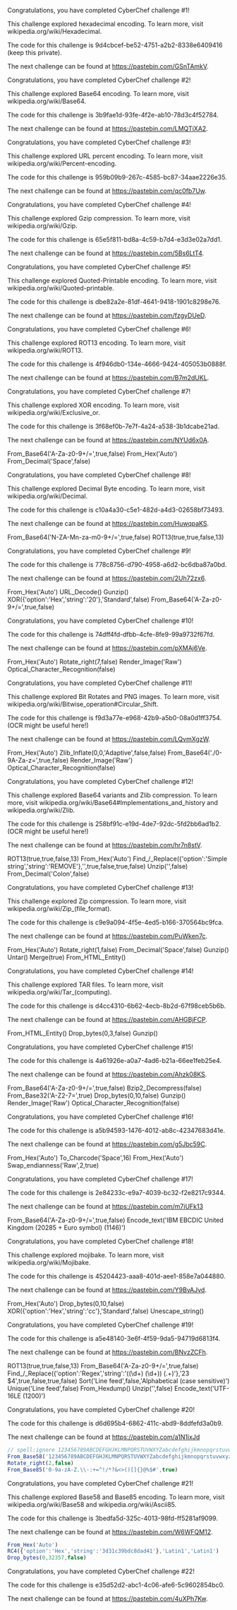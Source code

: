 Congratulations, you have completed CyberChef challenge #1!

This challenge explored hexadecimal encoding. To learn more, visit wikipedia.org/wiki/Hexadecimal.

The code for this challenge is 9d4cbcef-be52-4751-a2b2-8338e6409416 (keep this private).

The next challenge can be found at https://pastebin.com/GSnTAmkV.

Congratulations, you have completed CyberChef challenge #2!

This challenge explored Base64 encoding. To learn more, visit wikipedia.org/wiki/Base64.

The code for this challenge is 3b9fae1d-93fe-4f2e-ab10-78d3c4f52784.

The next challenge can be found at https://pastebin.com/LMQTiXA2.

Congratulations, you have completed CyberChef challenge #3!

This challenge explored URL percent encoding. To learn more, visit wikipedia.org/wiki/Percent-encoding.

The code for this challenge is 959b09b9-267c-4585-bc87-34aae2226e35.

The next challenge can be found at https://pastebin.com/qc0fb7Uw.

Congratulations, you have completed CyberChef challenge #4!

This challenge explored Gzip compression. To learn more, visit wikipedia.org/wiki/Gzip.

The code for this challenge is 65e5f811-bd8a-4c59-b7d4-e3d3e02a7dd1.

The next challenge can be found at https://pastebin.com/5Bs6LtT4.

Congratulations, you have completed CyberChef challenge #5!

This challenge explored Quoted-Printable encoding. To learn more, visit wikipedia.org/wiki/Quoted-printable.

The code for this challenge is dbe82a2e-81df-4641-9418-1901c8298e76.

The next challenge can be found at https://pastebin.com/fzgyDUeD.

Congratulations, you have completed CyberChef challenge #6!

This challenge explored ROT13 encoding. To learn more, visit wikipedia.org/wiki/ROT13.

The code for this challenge is 4f946db0-134e-4666-9424-405053b0888f.

The next challenge can be found at https://pastebin.com/B7m2dUKL.

Congratulations, you have completed CyberChef challenge #7!

This challenge explored XOR encoding. To learn more, visit wikipedia.org/wiki/Exclusive_or.

The code for this challenge is 3f68ef0b-7e7f-4a24-a538-3b1dcabe21ad.

The next challenge can be found at https://pastebin.com/NYUd6x0A.

From_Base64('A-Za-z0-9+/=',true,false)
From_Hex('Auto')
From_Decimal('Space',false)

Congratulations, you have completed CyberChef challenge #8!

This challenge explored Decimal Byte encoding. To learn more, visit wikipedia.org/wiki/Decimal.

The code for this challenge is c10a4a30-c5e1-482d-a4d3-02658bf73493.

The next challenge can be found at https://pastebin.com/HuwqpaKS.

From_Base64('N-ZA-Mn-za-m0-9+/=',true,false)
ROT13(true,true,false,13)

Congratulations, you have completed CyberChef challenge #9!

The code for this challenge is 778c8756-d790-4958-a6d2-bc6dba87a0bd.

The next challenge can be found at https://pastebin.com/2Uh72zx6.

From_Hex('Auto')
URL_Decode()
Gunzip()
XOR({'option':'Hex','string':'20'},'Standard',false)
From_Base64('A-Za-z0-9+/=',true,false)

Congratulations, you have completed CyberChef challenge #10!

The code for this challenge is 74dff4fd-dfbb-4cfe-8fe9-99a9732f67fd.

The next challenge can be found at https://pastebin.com/pXMAj6Ve.


From_Hex('Auto')
Rotate_right(7,false)
Render_Image('Raw')
Optical_Character_Recognition(false)


Congratulations, you have completed CyberChef challenge #11!

This challenge explored Bit Rotates and PNG images. To learn more, visit
wikipedia.org/wiki/Bitwise_operation#Circular_Shift.

The code for this challenge is f9d3a77e-e968-42b9-a5b0-08a0d1ff3754.
(OCR might be useful here!)

The next challenge can be found at https://pastebin.com/LQvmXgzW.


From_Hex('Auto')
Zlib_Inflate(0,0,'Adaptive',false,false)
From_Base64('./0-9A-Za-z=',true,false)
Render_Image('Raw')
Optical_Character_Recognition(false)


Congratulations, you have completed CyberChef challenge #12!

This challenge explored Base64 variants and Zlib compression. To learn
more, visit wikipedia.org/wiki/Base64#Implementations_and_history and
wikipedia.org/wiki/Zlib.

The code for this challenge is 258bf91c-e19d-4de7-92dc-5fd2bb6ad1b2.
(OCR might be useful here!)

The next challenge can be found at https://pastebin.com/hr7n8stV.

ROT13(true,true,false,13)
From_Hex('Auto')
Find_/_Replace({'option':'Simple string','string':'REMOVE'},'',true,false,true,false)
Unzip('',false)
From_Decimal('Colon',false)


Congratulations, you have completed CyberChef challenge #13!

This challenge explored Zip compression. To learn more, visit wikipedia.org/wiki/Zip_(file_format).

The code for this challenge is c9e9a094-4f5e-4ed5-b166-370564bc9fca.

The next challenge can be found at https://pastebin.com/PuWken7c.

From_Hex('Auto')
Rotate_right(1,false)
From_Decimal('Space',false)
Gunzip()
Untar()
Merge(true)
From_HTML_Entity()

Congratulations, you have completed CyberChef challenge #14!

This challenge explored TAR files. To learn more, visit wikipedia.org/wiki/Tar_(computing).

The code for this challenge is d4cc4310-6b62-4ecb-8b2d-67f98ceb5b6b.

The next challenge can be found at https://pastebin.com/AHGBjFCP.


From_HTML_Entity()
Drop_bytes(0,3,false)
Gunzip()


Congratulations, you have completed CyberChef challenge #15!

The code for this challenge is 4a61926e-a0a7-4ad6-b21a-66ee1feb25e4.

The next challenge can be found at https://pastebin.com/Ahzk08KS.


From_Base64('A-Za-z0-9+/=',true,false)
Bzip2_Decompress(false)
From_Base32('A-Z2-7=',true)
Drop_bytes(0,10,false)
Gunzip()
Render_Image('Raw')
Optical_Character_Recognition(false)




Congratulations, you have completed CyberChef challenge #16!

The code for this challenge is a5b94593-1476-4012-ab8c-42347683d41e.

The next challenge can be found at https://pastebin.com/g5Jbc59C.


From_Hex('Auto')
To_Charcode('Space',16)
From_Hex('Auto')
Swap_endianness('Raw',2,true)



Congratulations, you have completed CyberChef challenge #17!

The code for this challenge is 2e84233c-e9a7-4039-bc32-f2e8217c9344.

The next challenge can be found at https://pastebin.com/m7iUFk13


From_Base64('A-Za-z0-9+/=',true,false)
Encode_text('IBM EBCDIC United Kingdom (20285 + Euro symbol) (1146)')


Congratulations, you have completed CyberChef challenge #18!

This challenge explored mojibake. To learn more, visit wikipedia.org/wiki/Mojibake.

The code for this challenge is 45204423-aaa8-401d-aee1-858e7a044880.

The next challenge can be found at https://pastebin.com/Y9BvAJvd.


From_Hex('Auto')
Drop_bytes(0,10,false)
XOR({'option':'Hex','string':'cc'},'Standard',false)
Unescape_string()


Congratulations, you have completed CyberChef challenge #19!

The code for this challenge is a5e48140-3e6f-4f59-9da5-94719d6813f4.

The next challenge can be found at https://pastebin.com/BNvzZCFh.


ROT13(true,true,false,13)
From_Base64('A-Za-z0-9+/=',true,false)
Find_/_Replace({'option':'Regex','string':'((\\d+) (\\d+)) (.+)'},'$2$3 $4',true,false,true,false)
Sort('Line feed',false,'Alphabetical (case sensitive)')
Unique('Line feed',false)
From_Hexdump()
Unzip('',false)
Encode_text('UTF-16LE (1200)')


Congratulations, you have completed CyberChef challenge #20!

The code for this challenge is d6d695b4-6862-411c-abd9-8ddfefd3a0b9.

The next challenge can be found at https://pastebin.com/a1N1ixJd

```js
// spell:ignore 123456789ABCDEFGHJKLMNPQRSTUVWXYZabcdefghijkmnopqrstuvwxyz
From_Base58('123456789ABCDEFGHJKLMNPQRSTUVWXYZabcdefghijkmnopqrstuvwxyz',true)
Rotate_right(2,false)
From_Base85('0-9a-zA-Z.\\-:+=^!/*?&<>()[]{}@%$#',true)
```

Congratulations, you have completed CyberChef challenge #21!

This challenge explored Base58 and Base85 encoding. To learn more, visit wikipedia.org/wiki/Base58 and wikipedia.org/wiki/Ascii85.

The code for this challenge is 3bedfa5d-325c-4013-98fd-ff5281af9099.

The next challenge can be found at https://pastebin.com/W6WFQM12.

```js
From_Hex('Auto')
RC4({'option':'Hex','string':'3d31c39bdc8dad41'},'Latin1','Latin1')
Drop_bytes(0,32357,false)
```

Congratulations, you have completed CyberChef challenge #22!

The code for this challenge is e35d52d2-abc1-4c06-afe6-5c9602854bc0.

The next challenge can be found at https://pastebin.com/4uXPh7Kw.
